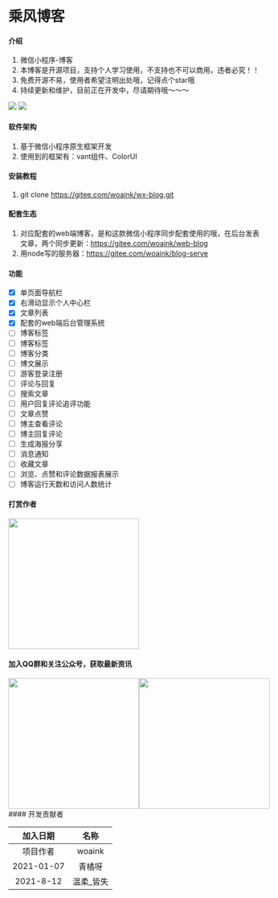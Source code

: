 # 乘风博客

#### 介绍
1. 微信小程序-博客
2. 本博客是开源项目，支持个人学习使用，不支持也不可以商用，违者必究！！
3. 免费开源不易，使用者希望注明出处哦，记得点个star哦
4. 持续更新和维护，目前正在开发中，尽请期待哦～～～

<img src="https://shengfeng-1302322675.cos.ap-shanghai.myqcloud.com/blog1.png" >
<img src="https://shengfeng-1302322675.cos.ap-shanghai.myqcloud.com/blog2.png" >

#### 软件架构
1. 基于微信小程序原生框架开发
2. 使用到的框架有：vant组件、ColorUI

#### 安装教程

1.  git clone https://gitee.com/woaink/wx-blog.git

#### 配套生态

1. 对应配套的web端博客，是和这款微信小程序同步配套使用的哦，在后台发表文章，两个同步更新：https://gitee.com/woaink/web-blog
2. 用node写的服务器：https://gitee.com/woaink/blog-serve

#### 功能
- [x] 单页面导航栏
- [x] 右滑动显示个人中心栏
- [x] 文章列表
- [x] 配套的web端后台管理系统
- [ ] 博客标签
- [ ] 博客标签
- [ ] 博客分类
- [ ] 博文展示
- [ ] 游客登录注册
- [ ] 评论与回复
- [ ] 搜索文章
- [ ] 用户回复评论追评功能
- [ ] 文章点赞
- [ ] 博主查看评论
- [ ] 博主回复评论
- [ ] 生成海报分享
- [ ] 消息通知
- [ ] 收藏文章
- [ ] 浏览、点赞和评论数据报表展示
- [ ] 博客运行天数和访问人数统计

#### 打赏作者

<img src='https://shengfeng-1302322675.cos.ap-shanghai.myqcloud.com/WechatIMG11.png' width="260px" height="260px"></img>

#### 加入QQ群和关注公众号，获取最新资讯
<div style="display: flex;">
  <img src='https://shengfeng-1302322675.cos.ap-shanghai.myqcloud.com/QQGroup.jpeg' width="260px" height="260px"></img>
  <img src='https://shengfeng-1302322675.cos.ap-shanghai.myqcloud.com/public.jpeg' width="260px" height="260px"></img>
</div>
#### 开发贡献者

| 加入日期 | 名称 |
| :------------: | :------------: |
| 项目作者 | woaink |
| 2021-01-07 | 青橘呀 |
| 2021-8-12 | 温柔_皆失  |
